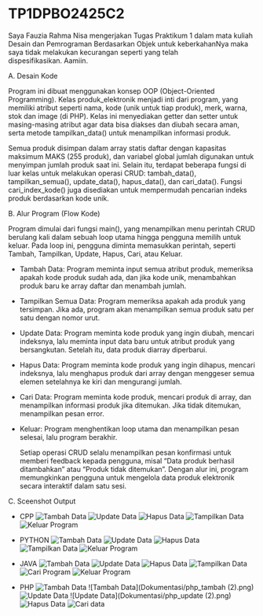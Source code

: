 # TP1DPBO2425C2

Saya Fauzia Rahma Nisa mengerjakan Tugas Praktikum 1 dalam mata kuliah Desain dan Pemrograman 
Berdasarkan Objek untuk keberkahanNya maka saya tidak melakukan kecurangan seperti yang telah 
dispesifikasikan. Aamiin.

A. Desain Kode

   Program ini dibuat menggunakan konsep OOP (Object-Oriented Programming). Kelas produk_elektronik menjadi inti dari program, yang memiliki atribut seperti nama, kode (unik untuk tiap produk), merk, warna, stok dan image (di PHP). Kelas ini menyediakan getter dan setter untuk masing-masing atribut agar data bisa diakses dan diubah secara aman, serta metode tampilkan_data() untuk menampilkan informasi produk.

   Semua produk disimpan dalam array statis daftar dengan kapasitas maksimum MAKS (255 produk), dan variabel global jumlah digunakan untuk menyimpan jumlah produk saat ini. Selain itu, terdapat beberapa fungsi di luar kelas untuk melakukan operasi CRUD: tambah_data(), tampilkan_semua(), update_data(), hapus_data(), dan cari_data(). Fungsi cari_index_kode() juga disediakan untuk mempermudah pencarian indeks produk berdasarkan kode unik.

B. Alur Program (Flow Kode)

   Program dimulai dari fungsi main(), yang menampilkan menu perintah CRUD berulang kali dalam sebuah loop utama hingga pengguna memilih untuk keluar. Pada loop ini, pengguna diminta memasukkan perintah, seperti Tambah, Tampilkan, Update, Hapus, Cari, atau Keluar.

- Tambah Data: Program meminta input semua atribut produk, memeriksa apakah kode produk sudah ada, dan jika kode unik,
  menambahkan produk baru ke array daftar dan menambah jumlah.
- Tampilkan Semua Data: Program memeriksa apakah ada produk yang tersimpan. Jika ada, program akan menampilkan semua produk
  satu per satu dengan nomor urut.
- Update Data: Program meminta kode produk yang ingin diubah, mencari indeksnya, lalu meminta input data baru untuk atribut
  produk yang bersangkutan. Setelah itu, data produk diarray diperbarui.
- Hapus Data: Program meminta kode produk yang ingin dihapus, mencari indeksnya, lalu menghapus produk dari array dengan
  menggeser semua elemen setelahnya ke kiri dan mengurangi jumlah.
- Cari Data: Program meminta kode produk, mencari produk di array, dan menampilkan informasi produk jika ditemukan. Jika
  tidak ditemukan, menampilkan pesan error.
- Keluar: Program menghentikan loop utama dan menampilkan pesan selesai, lalu program berakhir.

   Setiap operasi CRUD selalu menampilkan pesan konfirmasi untuk memberi feedback kepada pengguna, misal “Data produk berhasil ditambahkan” atau “Produk tidak ditemukan”. Dengan alur ini, program memungkinkan pengguna untuk mengelola data produk elektronik secara interaktif dalam satu sesi.

C. Sceenshot Output

- CPP
![Tambah Data](Dokumentasi/cpp_tambah.png)
![Update Data](Dokumentasi/cpp_update.png)
![Hapus Data](Dokumentasi/cpp_hapus.png)
![Tampilkan Data](Dokumentasi/cpp_tampilkan.png)
![Keluar Program](Dokumentasi/cpp_keluar.png)

- PYTHON
![Tambah Data](Dokumentasi/py_tambah.png)
![Update Data](Dokumentasi/py_update.png)
![Hapus Data](Dokumentasi/py_hapus.png)
![Tampilkan Data](Dokumentasi/py_tampilkan.png)
![Keluar Program](Dokumentasi/py_keluar.png)

- JAVA
![Tambah Data](Dokumentasi/java_tambah.png)
![Update Data](Dokumentasi/java_update.png)
![Hapus Data](Dokumentasi/java_hapus.png)
![Tampilkan Data](Dokumentasi/java_tampilkan.png)
![Cari Program](Dokumentasi/java_cari.png)
![Keluar Program](Dokumentasi/java_keluar.png)

- PHP
![Tambah Data](Dokumentasi/php_tambah.png)
![Tambah Data](Dokumentasi/php_tambah (2).png)
![Update Data](Dokumentasi/php_update.png)
![Update Data](Dokumentasi/php_update (2).png)
![Hapus Data](Dokumentasi/php_hapus.png)
![Cari data](Dokumentasi/php_cari.png)



